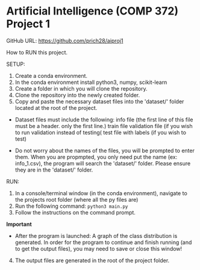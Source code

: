 # Artificial Intelligence (COMP 372) Project 1
GitHub URL: https://github.com/prich28/aiproj1

How to RUN this project.

SETUP:
1. Create a conda environment.
2. In the conda environment install python3, numpy, scikit-learn
3. Create a folder in which you will clone the repository.
4. Clone the repository into the newly created folder.
5. Copy and paste the necessary dataset files into the 'dataset/' folder located at the root of the project.

* Dataset files must include the following:
info file (the first line of this file must be a header. only the first line.)
train file
validation file (if you wish to run validation instead of testing(
test file with labels (if you wish to test)

* Do not worry about the names of the files, you will be prompted to enter them.
When you are propmpted, you only need put the name (ex: info_1.csv), the program will search the 'dataset/' folder.
Please ensure they are in the 'dataset/' folder.



RUN:
1. In a console/terminal window (in the conda environment), navigate to the projects root folder (where all the py files are)
2. Run the following command: `python3 main.py`
3. Follow the instructions on the command prompt.

**Important**
* After the program is launched:
A graph of the class distribution is generated.
In order for the program to continue and finish running (and to get the output files), you may need to save or close this window!

4. The output files are generated in the root of the project folder.
